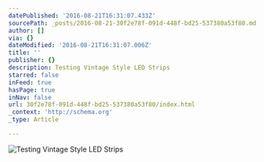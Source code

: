 ```yaml
---
datePublished: '2016-08-21T16:31:07.433Z'
sourcePath: _posts/2016-08-21-30f2e78f-091d-448f-bd25-537380a53f80.md
author: []
via: {}
dateModified: '2016-08-21T16:31:07.006Z'
title: ''
publisher: {}
description: Testing Vintage Style LED Strips
starred: false
inFeed: true
hasPage: true
inNav: false
url: 30f2e78f-091d-448f-bd25-537380a53f80/index.html
_context: 'http://schema.org'
_type: Article

---
```

![Testing Vintage Style LED Strips](https://the-grid-user-content.s3-us-west-2.amazonaws.com/b5073fdf-a0cc-4d69-9b09-cdaf44242a90.png)